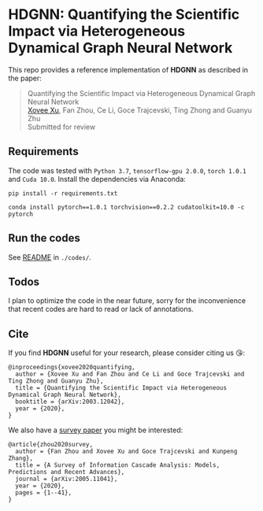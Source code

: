 # HDGNN: Quantifying the Scientific Impact via Heterogeneous Dynamical Graph Neural Network

This repo provides a reference implementation of **HDGNN** as described in the paper:

>  Quantifying the Scientific Impact via Heterogeneous Dynamical Graph Neural Network  
>  [Xovee Xu](https://xovee.cn), Fan Zhou, Ce Li, Goce Trajcevski, Ting Zhong and Guanyu Zhu  
>  Submitted for review  

## Requirements
The code was tested with `Python 3.7`, `tensorflow-gpu 2.0.0`, `torch 1.0.1` and `Cuda 10.0`. Install the dependencies via Anaconda: 

```shell script
pip install -r requirements.txt

conda install pytorch==1.0.1 torchvision==0.2.2 cudatoolkit=10.0 -c pytorch
```

## Run the codes

See [README](./codes/README.md) in `./codes/`.

## Todos

I plan to optimize the code in the near future, sorry for the inconvenience that recent codes are hard to read or lack of annotations.

## Cite

If you find **HDGNN** useful for your research, please consider citing us 😘:

    @inproceedings{xovee2020quantifying, 
      author = {Xovee Xu and Fan Zhou and Ce Li and Goce Trajcevski and Ting Zhong and Guanyu Zhu}, 
      title = {Quantifying the Scientific Impact via Heterogeneous Dynamical Graph Neural Network}, 
      booktitle = {arXiv:2003.12042}, 
      year = {2020}, 
    }
      

We also have a [survey paper](https://arxiv.org/abs/2005.11041) you might be interested:

    @article{zhou2020survey,
      author = {Fan Zhou and Xovee Xu and Goce Trajcevski and Kunpeng Zhang}, 
      title = {A Survey of Information Cascade Analysis: Models, Predictions and Recent Advances}, 
      journal = {arXiv:2005.11041}, 
      year = {2020},
      pages = {1--41},
    }
